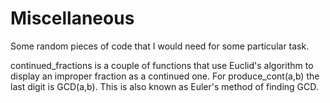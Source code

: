 # Miscellaneous

Some random pieces of code that I would need for some particular task.

continued_fractions is a couple of functions that use Euclid's algorithm to display an improper fraction as a continued one. For produce_cont(a,b) the last digit is GCD(a,b). This is also known as Euler's method of finding GCD.
